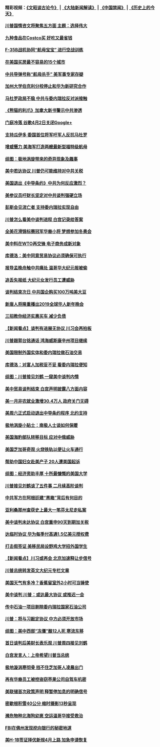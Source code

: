 #### 精彩视频：[《文昭谈古论今》](https://github.com/gfw-breaker/wenzhao) | [《大陆新闻解读》](https://github.com/gfw-breaker/ntdtv-comedy) | [《中国禁闻》](https://github.com/gfw-breaker/ntdtv-news) | [《历史上的今天》](https://github.com/gfw-breaker/today-in-history) 

#### [川普国情咨文将聚焦五方面 主题：选择伟大](../pages/nsc412/n11021501.md?t=02031514) 

#### [九种食品在Costco买 好吃又最省钱](../pages/nsc412/n11013272.md?t=02031514) 

#### [F-35B战机协同“航母宝宝” 进行空战训练](../pages/nsc412/n11020866.md?t=02031514) 

#### [在美国买房最不容易的15个城市](../pages/nsc412/n11019708.md?t=02031514) 

#### [中共导弹号称“航母杀手” 美军事专家存疑](../pages/nsc412/n11021488.md?t=02031514) 

#### [加州大学伯克利分校停止和华为新研究合作](../pages/nsc412/n11021086.md?t=02031514) 

#### [马杜罗政局不稳 中共与委内瑞拉反对派接触](../pages/nsc412/n11020719.md?t=02031514) 

#### [《熊猫的利爪》加拿大新书警示中共渗透](../pages/nsc412/n11020739.md?t=02031514) 

#### [门庭冷落 谷歌4月2日关闭Google+](../pages/nsc412/n11020806.md?t=02031514) 

#### [支持瓜伊多 委国首位将军吁军人反抗马杜罗](../pages/nsc412/n11020776.md?t=02031514) 

#### [增威慑力 美海军打造两艘最新型福特级航母](../pages/nsc412/n11020744.md?t=02031514) 

#### [组图：极地涡旋带来的奇异现象及趣事](../pages/nsc412/n11020731.md?t=02031514) 

#### [美中若达协议 川普仍可能维持对中共关税](../pages/nsc412/n11020625.md?t=02031514) 

#### [美国退出《中导条约》中共为何反应激烈？](../pages/nsc412/n11020569.md?t=02031514) 

#### [美参议员吁财长坚定对中共谈判强硬立场](../pages/nsc412/n11020440.md?t=02031514) 

#### [彭斯会见流亡者 支持委内瑞拉实现自由](../pages/nsc412/n11020031.md?t=02031514) 

#### [川普怎么看美中谈判进程 白宫记录给答案](../pages/nsc412/n11019682.md?t=02031514) 

#### [全美花滑锦标赛冠军华裔小将  梦想参加冬奥会](../pages/nsc412/n11019761.md?t=02031514) 

#### [美中料在WTO再交锋 电子商务成新对象](../pages/nsc412/n11018959.md?t=02031514) 

#### [库德洛：美中同意贸易协议必须确保可执行](../pages/nsc412/n11019036.md?t=02031514) 

#### [报导孟晚舟触中共痛处 温哥华大纪元报被偷](../pages/nsc412/n11019232.md?t=02031514) 

#### [追丢失报纸 大纪元女发行员工遭威胁](../pages/nsc412/n11019384.md?t=02031514) 

#### [谈判结束次日 中共国企购买100万吨美大豆](../pages/nsc412/n11019167.md?t=02031514) 

#### [新唐人将隆重播出2019全球华人新年晚会](../pages/nsc412/n11016043.md?t=02031514) 

#### [三招教你经济实惠买车 减少负债](../pages/nsc412/n11018732.md?t=02031514) 

#### [【新闻看点】谈判有进展无协议 川习会再拍板](../pages/nsc412/n11018718.md?t=02031514) 

#### [川普跟郭台铭通话 鸿海威斯康辛州项目继续](../pages/nsc412/n11018841.md?t=02031514) 

#### [美国限制外国实体和委内瑞拉做石油交易](../pages/nsc412/n11018353.md?t=02031514) 

#### [库德洛：对富人加税妥不妥 看委内瑞拉便知](../pages/nsc412/n11018735.md?t=02031514) 

#### [组图：川普接见刘鹤 一窥美中谈判内情](../pages/nsc412/n11018301.md?t=02031514) 

#### [美中贸易谈判结束 白宫声明披露八方面内容](../pages/nsc412/n11018681.md?t=02031514) 

#### [美一月非农就业激增30.4万人 政府关门无碍](../pages/nsc412/n11018450.md?t=02031514) 

#### [美周六正式启动退出中导条约程序 北约支持](../pages/nsc412/n11018405.md?t=02031514) 

#### [极地涡旋小贴士：南极人士谈如何保暖](../pages/nsc412/n11017984.md?t=02031514) 

#### [美国海豹部队转移目标 应对中俄威胁](../pages/nsc412/n11017801.md?t=02031514) 

#### [美国芝加哥奇观 火烧铁轨以便让火车通行](../pages/nsc412/n11017196.md?t=02031514) 

#### [帮助中国妇女赴美产子 20人遭美国起诉](../pages/nsc412/n11017068.md?t=02031514) 

#### [组图：经济资助丰厚 十所最慷慨的美国大学](../pages/nsc412/n11016519.md?t=02031514) 

#### [川普接见刘鹤谈了五件事 二月续高阶谈判](../pages/nsc412/n11016767.md?t=02031514) 

#### [中共军方在阿根廷建“黑箱”背后有何目的](../pages/nsc412/n11016689.md?t=02031514) 

#### [亚利桑那州查获史上最大一笔芬太尼走私案](../pages/nsc412/n11016442.md?t=02031514) 

#### [美中谈判未达协议 白宫重申90天到期加关税](../pages/nsc412/n11016604.md?t=02031514) 

#### [达临时协议 华为每季付高通1.5亿美元授权费](../pages/nsc412/n11016503.md?t=02031514) 

#### [打击假签证 美移民局设野鸡大学招外国学生](../pages/nsc412/n11016378.md?t=02031514) 

#### [【新闻看点】川习或再会 北京加速释让步信号](../pages/nsc412/n11016108.md?t=02031514) 

#### [川普总统转发英文大纪元专栏文章](../pages/nsc412/n11016258.md?t=02031514) 

#### [美国天气有多冷？香蕉留室外2小时可当锤使](../pages/nsc412/n11016264.md?t=02031514) 

#### [美中谈判 川普：或达最大协议 或推迟一会](../pages/nsc412/n11016270.md?t=02031514) 

#### [传中石油一项目剔除委内瑞拉国家石油公司](../pages/nsc412/n11015982.md?t=02031514) 

#### [川普：将与习敲定协议 中方必须开放市场](../pages/nsc412/n11015814.md?t=02031514) 

#### [组图：美中西部“冻僵”酿12人死 寒流东移](../pages/nsc412/n11015675.md?t=02031514) 

#### [首日谈判后美财长表乐观 川普周四接见刘鹤](../pages/nsc412/n11015436.md?t=02031514) 

#### [白宫发言人：上帝希望川普当总统](../pages/nsc412/n11015016.md?t=02031514) 

#### [极地漩涡寒彻骨 挡不住芝加哥人凌晨出门](../pages/nsc412/n11014521.md?t=02031514) 

#### [再有华裔员工被控盗窃苹果公司自驾车机密](../pages/nsc412/n11014629.md?t=02031514) 

#### [美联储首次政策声明 释暂停加息的明确信号](../pages/nsc412/n11013829.md?t=02031514) 

#### [密歇根积雪40公分 缩时摄影13秒呈现](../pages/nsc412/n11014064.md?t=02031514) 

#### [濒危物种北海狗幼崽 空运温哥华接受救治](../pages/nsc412/n11014164.md?t=02031514) 

#### [FBI在佛州发现挖向银行的秘密地道](../pages/nsc412/n11013871.md?t=02031514) 

#### [美H-1B签证择优新规4月上路 加急申请恢复](../pages/nsc412/n11013875.md?t=02031514) 

